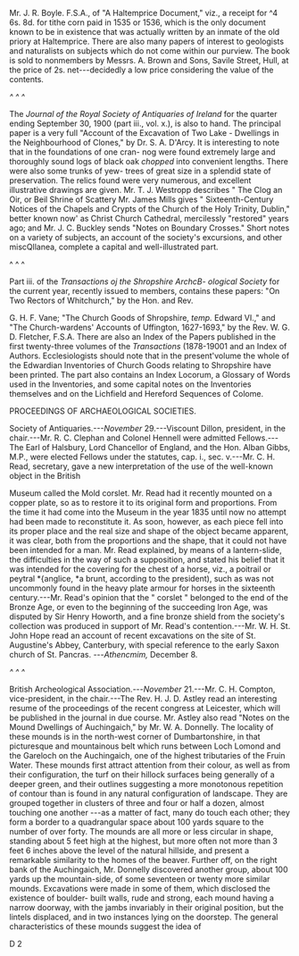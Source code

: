 Mr. J. R. Boyle. F.S.A., of "A Haltemprice Document,"
viz., a receipt for ^4 6s. 8d. for tithe corn
paid in 1535 or 1536, which is the only document
known to be in existence that was actually written
by an inmate of the old priory at Haltemprice.
There are also many papers of interest to geologists
and naturalists on subjects which do not come
within our purview. The book is sold to nonmembers
by Messrs. A. Brown and Sons, Savile
Street, Hull, at the price of 2s. net---decidedly a
low price considering the value of the contents.

*^ ^ ^*

The *Journal of the Royal Society of Antiquaries of
Ireland* for the quarter ending September 30, 1900
(part iii., vol. x.), is also to hand. The principal
paper is a very full "Account of the Excavation
of Two Lake - Dwellings in the Neighbourhood
of Clones," by Dr. S. A. D'Arcy. It is interesting
to note that in the foundations of one cran-
nog were found extremely large and thoroughly
sound logs of black oak *chopped* into convenient
lengths. There were also some trunks of yew-
trees of great size in a splendid state of preservation.
The relics found were very numerous, and
excellent illustrative drawings are given. Mr. T. J.
Westropp describes " The Clog an Oir, or Beil
Shrine of Scattery Mr. James Mills gives " Sixteenth-Century
Notices of the Chapels and Crypts
of the Church of the Holy Trinity, Dublin," better
known now' as Christ Church Cathedral, mercilessly
"restored" years ago; and Mr. J. C.
Buckley sends "Notes on Boundary Crosses."
Short notes on a variety of subjects, an account of
the society's excursions, and other miscQllanea,
complete a capital and well-illustrated part.

^ ^ ^

Part iii. of the *Transactions oj the Shropshire ArchcB-
ological Society* for the current year, recently issued
to members, contains these papers: "On Two
Rectors of Whitchurch," by the Hon. and Rev.

G. H. F. Vane; "The Church Goods of Shropshire,
*temp.* Edward VI.," and "The Church-wardens'
Accounts of Uffington, 1627-1693," by
the Rev. W. G. D. Fletcher, F.S.A. There are
also an Index of the Papers published in the first
twenty-three volumes of the *Transactions* (1878-19001
and an Index of Authors. Ecclesiologists should
note that in the present'volume the whole of the
Edwardian Inventories of Church Goods relating
to Shropshire have been printed. The part also
contains an Index Locorum, a Glossary of Words
used in the Inventories, and some capital notes
on the Inventories themselves and on the Lichfield
and Hereford Sequences of Colome.

PROCEEDINGS OF ARCHAEOLOGICAL
SOCIETIES.

Society of Antiquaries.*---November* 29.---Viscount
Dillon, president, in the chair.---Mr. R. C. Clephan
and Colonel Hennell were admitted Fellows.---
The Earl of Halsbury, Lord Chancellor of England,
and the Hon. Alban Gibbs, M.P., were elected
Fellows under the statutes, cap. i., sec. v.---Mr.
C. H. Read, secretary, gave a new interpretation
of the use of the well-known object in the British

Museum called the Mold corslet. Mr. Read had it
recently mounted on a copper plate, so as to restore
it to its original form and proportions. From the
time it had come into the Museum in the year 1835
until now no attempt had been made to reconstitute
it. As soon, however, as each piece fell into its
proper place and the real size and shape of the
object became apparent, it was clear, both from
the proportions and the shape, that it could not
have been intended for a man. Mr. Read explained,
by means of a lantern-slide, the difficulties
in the way of such a supposition, and stated his
belief that it was intended for the covering for the
chest of a horse, viz., a poitrail or peytral *{anglice,
*a brunt, according to the president), such as was
not uncommonly found in the heavy plate armour
for horses in the sixteenth century.---Mr. Read's
opinion that the " corslet " belonged to the end of
the Bronze Age, or even to the beginning of the
succeeding Iron Age, was disputed by Sir Henry
Howorth, and a fine bronze shield from the
society's collection was produced in support of Mr.
Read's contention.---Mr. W. H. St. John Hope read
an account of recent excavations on the site of
St. Augustine's Abbey, Canterbury, with special
reference to the early Saxon church of St. Pancras.
---*Athencmim,* December 8.

*^ ^ ^*

British Archeological Association.---*November*
21.---Mr. C. H. Compton, vice-president, in the
chair.---The Rev. H. J. D. Astley read an interesting
resume of the proceedings of the recent congress
at Leicester, which will be published in the journal
in due course. Mr. Astley also read "Notes on
the Mound Dwellings of Auchingaich," by Mr.
W. A. Donnelly. The locality of these mounds is
in the north-west corner of Dumbartonshire, in that
picturesque and mountainous belt which runs
between Loch Lomond and the Gareloch on the
Auchingaich, one of the highest tributaries of the
Fruin Water. These mounds first attract attention
from their colour, as well as from their configuration,
the turf on their hillock surfaces being generally
of a deeper green, and their outlines suggesting
a more monotonous repetition of contour than is
found in any natural configuration of landscape.
They are grouped together in clusters of three and
four or half a dozen, almost touching one another
---as a matter of fact, many do touch each other;
they form a border to a quadrangular space about
100 yards square to the number of over forty. The
mounds are all more or less circular in shape,
standing about 5 feet high at the highest, but more
often not more than 3 feet 6 inches above the level
of the natural hillside, and present a remarkable
similarity to the homes of the beaver. Further off,
on the right bank of the Auchingaich, Mr. Donnelly
discovered another group, about 100 yards up the
mountain-side, of some seventeen or twenty more
similar mounds. Excavations were made in some
of them, which disclosed the existence of boulder-
built walls, rude and strong, each mound having a
narrow doorway, with the jambs invariably in their
original position, but the lintels displaced, and in
two instances lying on the doorstep. The general
characteristics of these mounds suggest the idea of

D 2
